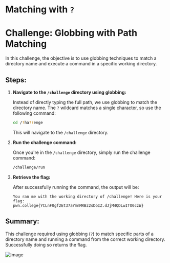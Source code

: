 # Matching with `?`
# Challenge: Globbing with Path Matching

In this challenge, the objective is to use globbing techniques to match a directory name and execute a command in a specific working directory.

## Steps:

1. **Navigate to the `/challenge` directory using globbing:**

    Instead of directly typing the full path, we use globbing to match the directory name. The `?` wildcard matches a single character, so use the following command:

    ```bash
    cd /?ha??enge
    ```

    This will navigate to the `/challenge` directory.

2. **Run the challenge command:**

    Once you're in the `/challenge` directory, simply run the challenge command:

    ```bash
    /challenge/run
    ```

3. **Retrieve the flag:**

    After successfully running the command, the output will be:

    ```
    You ran me with the working directory of /challenge! Here is your flag:
    pwn.college{YCLnF0gf2Et37aYmnMRBz2sDoIZ.dJjM4QDLwITO0czW}
    ```

## Summary:

This challenge required using globbing (`?`) to match specific parts of a directory name and running a command from the correct working directory. Successfully doing so returns the flag.



![image](https://github.com/user-attachments/assets/55433575-225d-4f97-949b-1e0a9fb99fbd)

